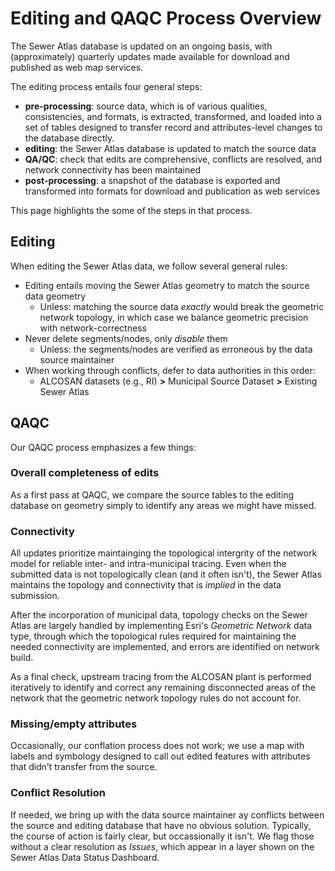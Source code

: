 # Editing and QAQC Process Overview

The Sewer Atlas database is updated on an ongoing basis, with (approximately) quarterly updates made available for download and published as web map services.

The editing process entails four general steps:

* **pre-processing**: source data, which is of various qualities, consistencies, and formats, is extracted, transformed, and loaded into a set of tables designed to transfer  record and attributes-level changes to the database directly.
* **editing**: the Sewer Atlas database is updated to match the source data
* **QA/QC**: check that edits are comprehensive, conflicts are resolved, and network connectivity has been maintained
* **post-processing**: a snapshot of the database is exported and transformed into formats for download and publication as web services

This page highlights the some of the steps in that process.

## Editing

When editing the Sewer Atlas data, we follow several general rules:

* Editing entails moving the Sewer Atlas geometry to match the source data geometry
  * Unless: matching the source data *exactly* would break the geometric network topology, in which case we balance geometric precision with network-correctness
* Never delete segments/nodes, only *disable* them
  * Unless: the segments/nodes are verified as erroneous by the data source maintainer
* When working through conflicts, defer to data authorities in this order:
  * ALCOSAN datasets (e.g., RI) **>** Municipal Source Dataset **>** Existing Sewer Atlas

## QAQC

Our QAQC process emphasizes a few things:

### Overall completeness of edits

As a first pass at QAQC, we compare the source tables to the editing database on geometry simply to identify any areas we might have missed.

### Connectivity

All updates prioritize maintainging the topological intergrity of the network model for reliable inter- and intra-municipal tracing. Even when the submitted data is not topologically clean (and it often isn't), the Sewer Atlas maintains the topology and connectivity that is *implied* in the data submission.

After the incorporation of municipal data, topology checks on the Sewer Atlas are largely handled by implementing Esri's *Geometric Network* data type, through which the topological rules required for maintaining the needed connectivity are implemented, and errors are identified on network build.

As a final check, upstream tracing from the ALCOSAN plant is performed iteratively to identify and correct any remaining disconnected areas of the network that the geometric network topology rules do not account for.

### Missing/empty attributes

Occasionally, our conflation process does not work; we use a map with labels and symbology designed to call out edited features with attributes that didn’t transfer from the source.

### Conflict Resolution

If needed, we bring up with the data source maintainer ay conflicts between the source and editing database that have no obvious solution. Typically, the course of action is fairly clear, but occassionally it isn't. We flag those without a clear resolution as *Issues*, which appear in a layer shown on the Sewer Atlas Data Status Dashboard.
